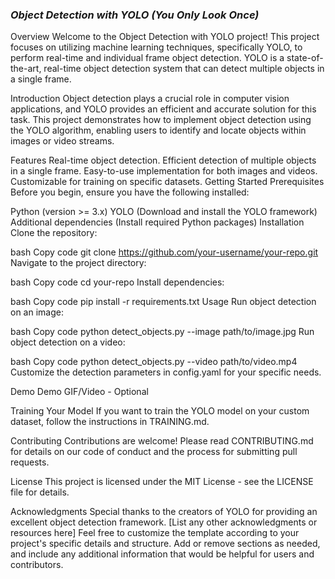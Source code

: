### *Object Detection with YOLO (You Only Look Once)*


Overview
Welcome to the Object Detection with YOLO project! This project focuses on utilizing machine learning techniques, specifically YOLO, to perform real-time and individual frame object detection. YOLO is a state-of-the-art, real-time object detection system that can detect multiple objects in a single frame.

Introduction
Object detection plays a crucial role in computer vision applications, and YOLO provides an efficient and accurate solution for this task. This project demonstrates how to implement object detection using the YOLO algorithm, enabling users to identify and locate objects within images or video streams.

Features
Real-time object detection.
Efficient detection of multiple objects in a single frame.
Easy-to-use implementation for both images and videos.
Customizable for training on specific datasets.
Getting Started
Prerequisites
Before you begin, ensure you have the following installed:

Python (version >= 3.x)
YOLO (Download and install the YOLO framework)
Additional dependencies (Install required Python packages)
Installation
Clone the repository:

bash
Copy code
git clone https://github.com/your-username/your-repo.git
Navigate to the project directory:

bash
Copy code
cd your-repo
Install dependencies:

bash
Copy code
pip install -r requirements.txt
Usage
Run object detection on an image:

bash
Copy code
python detect_objects.py --image path/to/image.jpg
Run object detection on a video:

bash
Copy code
python detect_objects.py --video path/to/video.mp4
Customize the detection parameters in config.yaml for your specific needs.

Demo
Demo GIF/Video - Optional

Training Your Model
If you want to train the YOLO model on your custom dataset, follow the instructions in TRAINING.md.

Contributing
Contributions are welcome! Please read CONTRIBUTING.md for details on our code of conduct and the process for submitting pull requests.

License
This project is licensed under the MIT License - see the LICENSE file for details.

Acknowledgments
Special thanks to the creators of YOLO for providing an excellent object detection framework.
[List any other acknowledgments or resources here]
Feel free to customize the template according to your project's specific details and structure. Add or remove sections as needed, and include any additional information that would be helpful for users and contributors. 
